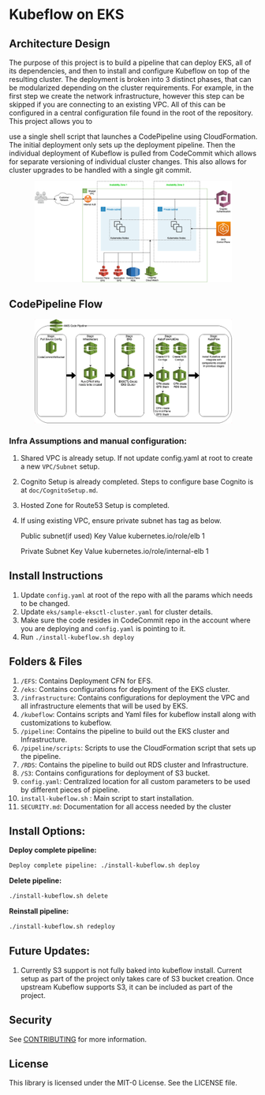 # Kubeflow on EKS

## Architecture Design

The purpose of this project is to build a pipeline that can deploy EKS, all of its dependencies,
and then to install and configure Kubeflow on top of the resulting cluster. The deployment is broken
into 3 distinct phases, that can be modularized depending on the cluster requirements. For example, in
the first step we create the network infrastructure, however this step can be skipped if you are
connecting to an existing VPC. All of this can be configured in a central configuration file found in the
root of the repository. This project allows you to

use a single shell script that launches a CodePipeline using CloudFormation. The initial deployment
only sets up the deployment pipeline. Then the individual deployment of Kubeflow is pulled from CodeCommit which allows for separate versioning of individual cluster changes. This also allows for cluster
upgrades to be handled with a single git commit.

<div align="center">
    <img src="/doc/sample_infra_architecture.png" width="400px"</img> 
</div>

## CodePipeline Flow
	
<div align="center">
    <img src="/doc/sample_flow_diagram.png" width="400px"</img> 
</div>

### Infra Assumptions and manual configuration:

 1. Shared VPC is already setup. If not update config.yaml at root to create a new `VPC/Subnet` setup. 
 2. Cognito Setup is already completed. Steps to configure base Cognito is at `doc/CognitoSetup.md`.
 3. Hosted Zone for Route53 Setup is completed. 
 4. If using existing VPC, ensure private subnet has tag as below.

    Public subnet(if used)
    Key                      Value
    kubernetes.io/role/elb  1 
    
    Private Subnet
    Key                              Value
    kubernetes.io/role/internal-elb 1

## Install Instructions

1. Update `config.yaml` at root of the repo with all the params which needs to be changed.
2. Update `eks/sample-eksctl-cluster.yaml` for cluster details.
3. Make sure the code resides in CodeCommit repo in the account where you are deploying and `config.yaml` is pointing to it. 
3. Run `./install-kubeflow.sh deploy`

## Folders & Files

1. `/EFS`: Contains Deployment CFN for EFS.
2. `/eks`: Contains configurations for deployment of the EKS cluster.
3. `/infrastructure`: Contains configurations for deployment the VPC and all infrastructure elements that will be used by EKS.
4. `/kubeflow`: Contains scripts and Yaml files for kubeflow install along with customizations to kubeflow.
5. `/pipeline`: Contains the pipeline to build out the EKS cluster and Infrastructure.
6. `/pipeline/scripts`: Scripts to use the CloudFormation script that sets up the pipeline.
7. `/RDS`: Contains the pipeline to build out RDS cluster and Infrastructure.
8. `/S3`: Contains configurations for deployment of S3 bucket.
9. `config.yaml`: Centralized location for all custom parameters to be used by different pieces of pipeline. 
10. `install-kubeflow.sh` : Main script to start installation. 
11. `SECURITY.md`: Documentation for all access needed by the cluster 

## Install Options:

**Deploy complete pipeline:**
```Bash
Deploy complete pipeline: ./install-kubeflow.sh deploy
```

**Delete pipeline:**
```Bash
./install-kubeflow.sh delete
```

**Reinstall pipeline:**
```Bash
./install-kubeflow.sh redeploy
```

## Future Updates:

1. Currently S3 support is not fully baked into kubeflow install. Current setup as part of the project only takes care of S3 bucket creation. Once upstream Kubeflow supports S3, it can be included as part of the project. 

## Security

See [CONTRIBUTING](CONTRIBUTING.md#security-issue-notifications) for more information.

## License

This library is licensed under the MIT-0 License. See the LICENSE file.
